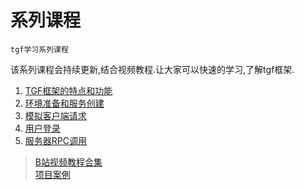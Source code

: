 # 系列课程
    tgf学习系列课程

该系列课程会持续更新,结合视频教程.让大家可以快速的学习,了解tgf框架.

1. [TGF框架的特点和功能](course-1.md)
2. [环境准备和服务创建](course-2.md)
3. [模拟客户端请求](course-3.md)
4. [用户登录](course-4.md)
5. [服务器RPC调用](course-5.md)


> [B站视频教程合集](https://space.bilibili.com/64497732/channel/seriesdetail?sid=3815364)  
> [项目案例](https://github.com/thkhxm/tgf-tutorial)  
